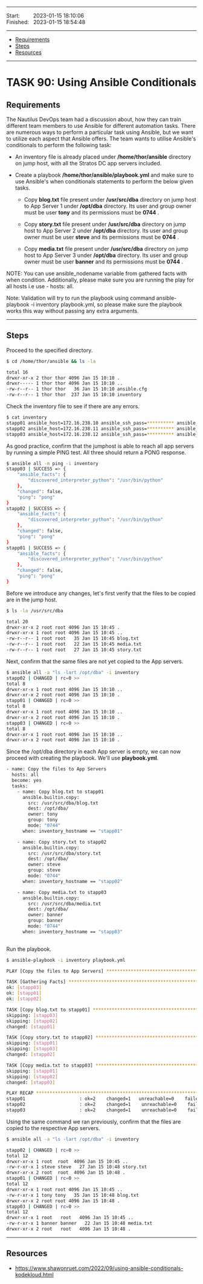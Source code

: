 
------------------------------

Start: &nbsp;&nbsp;&nbsp;&nbsp;&nbsp;&nbsp;&nbsp;&nbsp;2023-01-15 18:10:06  
Finished: &nbsp;&nbsp;2023-01-15 18:54:48

------------------------------

- [Requirements](#requirements)
- [Steps](#steps)
- [Resources](#resources)

------------------------------

# TASK 90: Using Ansible Conditionals

## Requirements

The Nautilus DevOps team had a discussion about, how they can train different team members to use Ansible for different automation tasks. There are numerous ways to perform a particular task using Ansible, but we want to utilize each aspect that Ansible offers. The team wants to utilise Ansible's conditionals to perform the following task:

- An inventory file is already placed under **/home/thor/ansible** directory on jump host, with all the Stratos DC app servers included.

- Create a playbook **/home/thor/ansible/playbook.yml** and make sure to use Ansible's when conditionals statements to perform the below given tasks.

    - Copy **blog.txt** file present under **/usr/src/dba** directory on jump host to App Server 1 under **/opt/dba** directory. Its user and group owner must be user **tony** and its permissions must be **0744** .

    - Copy **story.txt** file present under **/usr/src/dba** directory on jump host to App Server 2 under **/opt/dba** directory. Its user and group owner must be user **steve** and its permissions must be **0744** .

    - Copy **media.txt** file present under **/usr/src/dba** directory on jump host to App Server 3 under **/opt/dba** directory. Its user and group owner must be user **banner** and its permissions must be **0744** .

NOTE: You can use ansible_nodename variable from gathered facts with when condition. Additionally, please make sure you are running the play for all hosts i.e use - hosts: all.

Note: Validation will try to run the playbook using command ansible-playbook -i inventory playbook.yml, so please make sure the playbook works this way without passing any extra arguments.

------------------------------

## Steps

Proceed to the specified directory.

```bash
$ cd /home/thor/ansible && ls -la

total 16
drwxr-xr-x 2 thor thor 4096 Jan 15 10:10 .
drwxr----- 1 thor thor 4096 Jan 15 10:10 ..
-rw-r--r-- 1 thor thor   36 Jan 15 10:10 ansible.cfg
-rw-r--r-- 1 thor thor  237 Jan 15 10:10 inventory 
```

Check the inventory file to see if there are any errors.

```bash
$ cat inventory 
stapp01 ansible_host=172.16.238.10 ansible_ssh_pass=********** ansible_user=tony
stapp02 ansible_host=172.16.238.11 ansible_ssh_pass=********** ansible_user=steve
stapp03 ansible_host=172.16.238.12 ansible_ssh_pass=********** ansible_user=banner 
```

As good practice, confirm that the jumphost is able to reach all app servers by running a simple PING test. All three should return a PONG response.

```bash
$ ansible all -m ping -i inventory
stapp03 | SUCCESS => {
    "ansible_facts": {
        "discovered_interpreter_python": "/usr/bin/python"
    }, 
    "changed": false, 
    "ping": "pong"
}
stapp02 | SUCCESS => {
    "ansible_facts": {
        "discovered_interpreter_python": "/usr/bin/python"
    }, 
    "changed": false, 
    "ping": "pong"
}
stapp01 | SUCCESS => {
    "ansible_facts": {
        "discovered_interpreter_python": "/usr/bin/python"
    }, 
    "changed": false, 
    "ping": "pong"
}  
```

Before we introduce any changes, let's first verify that the files to be copied are in the jump host.

```bash
$ ls -la /usr/src/dba

total 20
drwxr-xr-x 2 root root 4096 Jan 15 10:45 .
drwxr-xr-x 1 root root 4096 Jan 15 10:45 ..
-rw-r--r-- 1 root root   35 Jan 15 10:45 blog.txt
-rw-r--r-- 1 root root   22 Jan 15 10:45 media.txt
-rw-r--r-- 1 root root   27 Jan 15 10:45 story.txt 
```

Next, confirm that the same files are not yet copied to the App servers.

```bash
$ ansible all -a "ls -lart /opt/dba" -i inventory
stapp02 | CHANGED | rc=0 >>
total 8
drwxr-xr-x 1 root root 4096 Jan 15 10:10 ..
drwxr-xr-x 2 root root 4096 Jan 15 10:10 .
stapp01 | CHANGED | rc=0 >>
total 8
drwxr-xr-x 1 root root 4096 Jan 15 10:10 ..
drwxr-xr-x 2 root root 4096 Jan 15 10:10 .
stapp03 | CHANGED | rc=0 >>
total 8
drwxr-xr-x 1 root root 4096 Jan 15 10:10 ..
drwxr-xr-x 2 root root 4096 Jan 15 10:10 .
```

Since the /opt/dba directory in each App server is empty, we can now proceed with creating the playbook. We'll use **playbook.yml**.

```bash
- name: Copy the files to App Servers
  hosts: all
  become: yes
  tasks:
    - name: Copy blog.txt to stapp01
      ansible.builtin.copy:
        src: /usr/src/dba/blog.txt
        dest: /opt/dba/
        owner: tony
        group: tony
        mode: "0744"
      when: inventory_hostname == "stapp01"

    - name: Copy story.txt to stapp02
      ansible.builtin.copy:
        src: /usr/src/dba/story.txt
        dest: /opt/dba/
        owner: steve
        group: steve
        mode: "0744"
      when: inventory_hostname == "stapp02"

    - name: Copy media.txt to stapp03
      ansible.builtin.copy:
        src: /usr/src/dba/media.txt
        dest: /opt/dba/
        owner: banner
        group: banner
        mode: "0744"
      when: inventory_hostname == "stapp03"
 
```

Run the playbook.

```bash
$ ansible-playbook -i inventory playbook.yml

PLAY [Copy the files to App Servers] *****************************************************************************************

TASK [Gathering Facts] *******************************************************************************************************
ok: [stapp03]
ok: [stapp01]
ok: [stapp02]

TASK [Copy blog.txt to stapp01] **********************************************************************************************
skipping: [stapp03]
skipping: [stapp02]
changed: [stapp01]

TASK [Copy story.txt to stapp02] *********************************************************************************************
skipping: [stapp01]
skipping: [stapp03]
changed: [stapp02]

TASK [Copy media.txt to stapp03] *********************************************************************************************
skipping: [stapp01]
skipping: [stapp02]
changed: [stapp03]

PLAY RECAP *******************************************************************************************************************
stapp01                    : ok=2    changed=1   unreachable=0    failed=0    skipped=2    rescued=0    ignored=0   
stapp02                    : ok=2    changed=1    unreachable=0    failed=0    skipped=2    rescued=0    ignored=0   
stapp03                    : ok=2    changed=1    unreachable=0    failed=0    skipped=2    rescued=0    ignored=0  
```

Using the same command we ran previously, confirm that the files are copied to the respective App servers.

```bash
$ ansible all -a "ls -lart /opt/dba" -i inventory

stapp02 | CHANGED | rc=0 >>
total 12
drwxr-xr-x 1 root  root  4096 Jan 15 10:45 ..
-rw-r-xr-x 1 steve steve   27 Jan 15 10:48 story.txt
drwxr-xr-x 2 root  root  4096 Jan 15 10:48 .
stapp01 | CHANGED | rc=0 >>
total 12
drwxr-xr-x 1 root root 4096 Jan 15 10:45 ..
-rw-r-xr-x 1 tony tony   35 Jan 15 10:48 blog.txt
drwxr-xr-x 2 root root 4096 Jan 15 10:48 .
stapp03 | CHANGED | rc=0 >>
total 12
drwxr-xr-x 1 root   root   4096 Jan 15 10:45 ..
-rw-r-xr-x 1 banner banner   22 Jan 15 10:48 media.txt
drwxr-xr-x 2 root   root   4096 Jan 15 10:48 . 
```


------------------------------

## Resources

- https://www.shawonruet.com/2022/09/using-ansible-conditionals-kodekloud.html